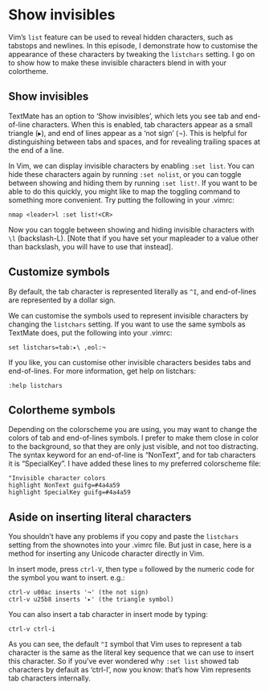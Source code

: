 # Show invisibles

Vim’s `list` feature can be used to reveal hidden characters, such as tabstops
and newlines. In this episode, I demonstrate how to customise the appearance of
these characters by tweaking the `listchars` setting. I go on to show how to
make these invisible characters blend in with your colortheme.

## Show invisibles

TextMate has an option to ‘Show invisibles’, which lets you see tab and
end-of-line characters. When this is enabled, tab characters appear as a small
triangle (▸), and end of lines appear as a ‘not sign’ (¬). This is helpful for
distinguishing between tabs and spaces, and for revealing trailing spaces at the
end of a line.

In Vim, we can display invisible characters by enabling `:set list`. You can
hide these characters again by running `:set nolist`, or you can toggle between
showing and hiding them by running `:set list!`. If you want to be able to do
this quickly, you might like to map the toggling command to something more
convenient. Try putting the following in your .vimrc:

```
nmap <leader>l :set list!<CR>
```

Now you can toggle between showing and hiding invisible characters with `\l`
(backslash-L). [Note that if you have set your mapleader to a value other than
backslash, you will have to use that instead].

## Customize symbols

By default, the tab character is represented literally as `^I`, and end-of-lines
are represented by a dollar sign.

We can customise the symbols used to represent invisible characters by changing
the `listchars` setting. If you want to use the same symbols as TextMate does,
put the following into your .vimrc:

```
set listchars=tab:▸\ ,eol:¬
```

If you like, you can customise other invisible characters besides tabs and
end-of-lines. For more information, get help on listchars:

```
:help listchars
```

## Colortheme symbols

Depending on the colorscheme you are using, you may want to change the colors of
tab and end-of-lines symbols. I prefer to make them close in color to the
background, so that they are only just visible, and not too distracting. The
syntax keyword for an end-of-line is “NonText”, and for tab characters it is
“SpecialKey”. I have added these lines to my preferred colorscheme file:

```
"Invisible character colors
highlight NonText guifg=#4a4a59
highlight SpecialKey guifg=#4a4a59
```

## Aside on inserting literal characters

You shouldn’t have any problems if you copy and paste the `listchars` setting
from the shownotes into your .vimrc file. But just in case, here is a method for
inserting any Unicode character directly in Vim.

In insert mode, press `ctrl-V`, then type `u` followed by the numeric code for the
symbol you want to insert. e.g.:

```
ctrl-v u00ac inserts '¬' (the not sign)
ctrl-v u25b8 inserts '▸' (the triangle symbol)
```

You can also insert a tab character in insert mode by typing:

```
ctrl-v ctrl-i
```

As you can see, the default `^I` symbol that Vim uses to represent a tab
character is the same as the literal key sequence that we can use to insert this
character. So if you’ve ever wondered why `:set list` showed tab characters by
default as ‘ctrl-I’, now you know: that’s how Vim represents tab characters
internally.
